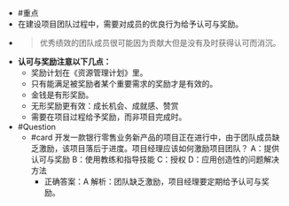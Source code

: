 - #重点
- 在建设项目团队过程中，需要对成员的优良行为给予认可与奖励。
- > 优秀绩效的团队成员很可能因为贡献大但是没有及时获得认可而消沉。
- **认可与奖励注意以下几点：**
	- 奖励计划在《资源管理计划》里。
	- 只有能满足被奖励者某个重要需求的奖励才是有效的。
	- 金钱是有形奖励。
	- 无形奖励更有效：成长机会、成就感、赞赏
	- 需要在项目过程给予奖励，而非项目完成时。
- #Question
	- #card 开发一款银行零售业务新产品的项目正在进行中，由于团队成员缺乏激励，该项目落后于进度。项目经理应该如何激励项目团队？
	  A：提供认可与奖励
	  B：使用教练和指导技能
	  C：授权
	  D：应用创造性的问题解决方法
		- 正确答案：A
		  解析：团队缺乏激励，项目经理要定期给予认可与奖励。
